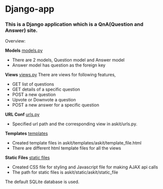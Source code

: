 # Django-app

### This is a Django application which is a QnA(Question and Answer) site. 
Overview:

**Models** [models.py](https://github.com/anujasupekar/Django-app/blob/master/askit/models.py)
  + There are 2 models, Question model and Answer model
  + Answer model has question as the foreign key
  
**Views** [views.py](https://github.com/anujasupekar/Django-app/blob/master/askit/views.py)
  There are views for following features,
  + GET list of questions
  + GET details of a specific question
  + POST a new question
  + Upvote or Downvote a question
  + POST a new answer for a specific question
  
**URL Conf** [urls.py](https://github.com/anujasupekar/Django-app/blob/master/askit/urls.py)
  + Specified url path and the corresponding view in askit/urls.py.
  
**Templates** [templates](https://github.com/anujasupekar/Django-app/tree/master/askit/templates/askit)
  + Created template files in askit/templates/askit/template_file.html
  + There are different html template files for all the views
  
**Static Files** [static files](https://github.com/anujasupekar/Django-app/tree/master/askit/static/askit)
  + Created CSS file for styling and Javascript file for making AJAX api calls
  + The path for static files is askit/static/askit/static_file
  
 The default SQLite database is used.
